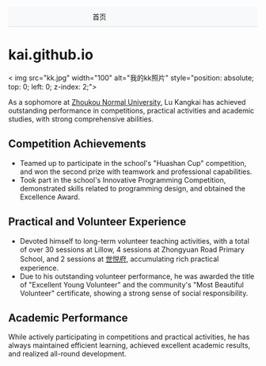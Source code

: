 <!-- 顶部目录栏（添加id用于副标题跳转） -->
<div id="top-nav" style="background-color: #f8f9fa; border-bottom: 1px solid #ddd; padding: 10px 0; text-align: center; margin-bottom: 20px;">
  <ul style="list-style: none; margin: 0; padding: 0;">
    <li style="display: inline-block; margin: 0 15px;">首页</li>
    <li style="display: inline-block; margin: 0 15px;"></li>
    <li style="display: inline-block; margin: 0 15px;"></li>
    <li style="display: inline-block; margin: 0 15px;"></li>
    <li style="display: inline-block; margin: 0 15px;"></li>
  </ul>
</div>

<!-- 标题 + 可点击跳转目录的副标题 -->
# kai.github.io

  < img src="kk.jpg" width="100" alt="我的kk照片" style="position: absolute; top: 0; left: 0; z-index: 2;">

<!-- 个人简介 -->
As a sophomore at [Zhoukou Normal University](https://www.zknu.edu.cn), Lu Kangkai has achieved outstanding performance in competitions, practical activities and academic studies, with strong comprehensive abilities.

<!-- 竞赛成果板块（锚点对应目录） -->
## <a id="competition-achievements"></a >Competition Achievements
- Teamed up to participate in the school's "Huashan Cup" competition, and won the second prize with teamwork and professional capabilities.
- Took part in the school's Innovative Programming Competition, demonstrated skills related to programming design, and obtained the Excellence Award.

<!-- 实践志愿经历板块（锚点对应目录） -->
## <a id="practical-experience"></a >Practical and Volunteer Experience
- Devoted himself to long-term volunteer teaching activities, with a total of over 30 sessions at Lillow, 4 sessions at Zhongyuan Road Primary School, and 2 sessions at [世悦府](http://www.jianye.com.cn/project_show.aspx?id=1241), accumulating rich practical experience.
- Due to his outstanding volunteer performance, he was awarded the title of "Excellent Young Volunteer" and the community's "Most Beautiful Volunteer" certificate, showing a strong sense of social responsibility.

<!-- 学业表现板块（锚点对应目录） -->
## <a id="academic-performance"></a >Academic Performance
While actively participating in competitions and practical activities, he has always maintained efficient learning, achieved excellent academic results, and realized all-round development.
